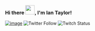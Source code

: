 ### Hi there <img src="https://raw.githubusercontent.com/MartinHeinz/MartinHeinz/master/wave.gif" width="30px">, I'm Ian Taylor!

<a href="https://www.linkedin.com/in/ianmichaeltaylor">![image](https://img.shields.io/badge/LinkedIn-0077B5?style=for-the-badge&logo=linkedin&logoColor=white)</a>
![Twitter Follow](https://img.shields.io/twitter/follow/theianmtaylor?style=social)
![Twitch Status](https://img.shields.io/twitch/status/ianmtaylor?style=social)

<!--
**iTaylorCodes/iTaylorCodes** is a ✨ _special_ ✨ repository because its `README.md` (this file) appears on your GitHub profile.

Here are some ideas to get you started:

- 🔭 I’m currently working on ...
- 🌱 I’m currently learning ...
- 👯 I’m looking to collaborate on ...
- 🤔 I’m looking for help with ...
- 💬 Ask me about ...
- 📫 How to reach me: ...
- 😄 Pronouns: ...
- ⚡ Fun fact: ...
-->
